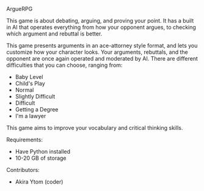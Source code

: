 ArgueRPG

This game is about debating, arguing, and proving your point. It has a built in AI that operates everything from how your opponent argues, to checking which argument and rebuttal is better. 

This game presents arguments in an ace-attorney style format, and lets you customize how your character looks. Your arguments, rebuttals, and the opponent are once again operated and moderated by AI. There are different difficulties that you can choose, ranging from:
- Baby Level
- Child's Play
- Normal
- Slightly Difficult
- Difficult
- Getting a Degree
- I'm a lawyer

This game aims to improve your vocabulary and critical thinking skills.

Requirements: 
- Have Python installed
- 10-20 GB of storage

Contributors: 
- Akira Ytom (coder) 
